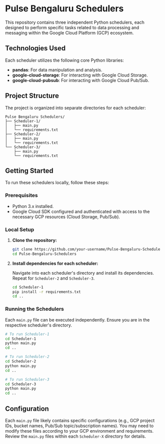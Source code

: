 # Pulse Bengaluru Schedulers

This repository contains three independent Python schedulers, each designed to perform specific tasks related to data processing and messaging within the Google Cloud Platform (GCP) ecosystem.

## Technologies Used

Each scheduler utilizes the following core Python libraries:

- **pandas**: For data manipulation and analysis.
- **google-cloud-storage**: For interacting with Google Cloud Storage.
- **google-cloud-pubsub**: For interacting with Google Cloud Pub/Sub.

## Project Structure

The project is organized into separate directories for each scheduler:

```
Pulse Bengaluru Schedulers/
├── Scheduler-1/
│   ├── main.py
│   └── requirements.txt
├── Scheduler-2/
│   ├── main.py
│   └── requirements.txt
└── Scheduler-3/
    ├── main.py
    └── requirements.txt
```

## Getting Started

To run these schedulers locally, follow these steps:

### Prerequisites

- Python 3.x installed.
- Google Cloud SDK configured and authenticated with access to the necessary GCP resources (Cloud Storage, Pub/Sub).

### Local Setup

1.  **Clone the repository:**

    ```bash
    git clone https://github.com/your-username/Pulse-Bengaluru-Schedulers.git
    cd Pulse-Bengaluru-Schedulers
    ```

2.  **Install dependencies for each scheduler:**

    Navigate into each scheduler's directory and install its dependencies. Repeat for `Scheduler-2` and `Scheduler-3`.

    ```bash
    cd Scheduler-1
    pip install -r requirements.txt
    cd ..
    ```

### Running the Schedulers

Each `main.py` file can be executed independently. Ensure you are in the respective scheduler's directory.

```bash
# To run Scheduler-1
cd Scheduler-1
python main.py
cd ..

# To run Scheduler-2
cd Scheduler-2
python main.py
cd ..

# To run Scheduler-3
cd Scheduler-3
python main.py
cd ..
```

## Configuration

Each `main.py` file likely contains specific configurations (e.g., GCP project IDs, bucket names, Pub/Sub topic/subscription names). You may need to modify these files according to your GCP environment and requirements. Review the `main.py` files within each `Scheduler-X` directory for details.
